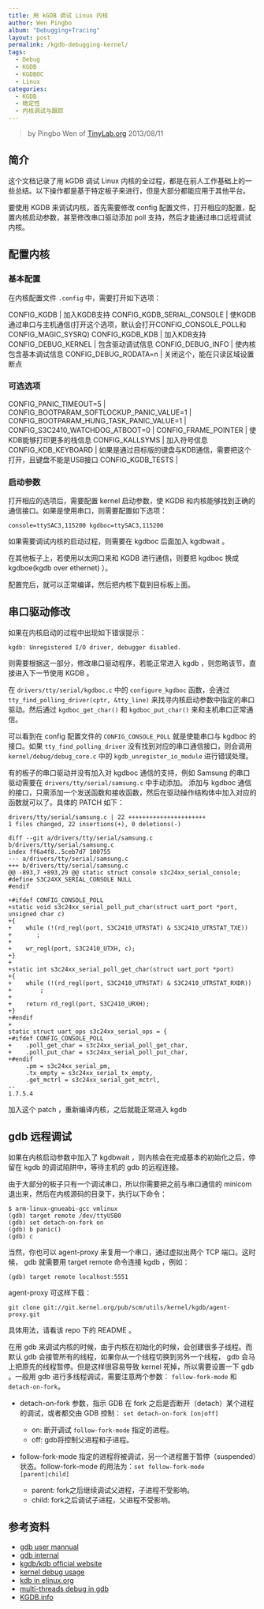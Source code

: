 ```yaml
---
title: 用 kGDB 调试 Linux 内核
author: Wen Pingbo
album: "Debugging+Tracing"
layout: post
permalink: /kgdb-debugging-kernel/
tags:
  - Debug
  - KGDB
  - KGDBOC
  - Linux
categories:
  - KGDB
  - 稳定性
  - 内核调试与跟踪
---
```


> by Pingbo Wen of [TinyLab.org][1]
> 2013/08/11

## 简介

这个文档记录了用 kGDB 调试 Linux 内核的全过程，都是在前人工作基础上的一些总结。以下操作都是基于特定板子来进行，但是大部分都能应用于其他平台。

要使用 KGDB 来调试内核，首先需要修改 config 配置文件，打开相应的配置，配置内核启动参数，甚至修改串口驱动添加 poll 支持，然后才能通过串口远程调试内核。

## 配置内核

### 基本配置

在内核配置文件 `.config` 中，需要打开如下选项：

CONFIG_KGDB | 加入KGDB支持
CONFIG_KGDB_SERIAL_CONSOLE | 使KGDB通过串口与主机通信(打开这个选项，默认会打开CONFIG_CONSOLE_POLL和CONFIG_MAGIC_SYSRQ) 
CONFIG_KGDB_KDB | 加入KDB支持
CONFIG_DEBUG_KERNEL | 包含驱动调试信息
CONFIG_DEBUG_INFO | 使内核包含基本调试信息
CONFIG_DEBUG_RODATA=n | 关闭这个，能在只读区域设置断点

### 可选选项

CONFIG_PANIC_TIMEOUT=5 |
CONFIG_BOOTPARAM_SOFTLOCKUP_PANIC_VALUE=1 |
CONFIG_BOOTPARAM_HUNG_TASK_PANIC_VALUE=1 |
CONFIG_S3C2410_WATCHDOG_ATBOOT=0 |
CONFIG_FRAME_POINTER | 使KDB能够打印更多的栈信息
CONFIG_KALLSYMS | 加入符号信息
CONFIG_KDB_KEYBOARD | 如果是通过目标版的键盘与KDB通信，需要把这个打开，且键盘不能是USB接口
CONFIG_KGDB_TESTS |


### 启动参数

打开相应的选项后，需要配置 kernel 启动参数，使 KGDB 和内核能够找到正确的通信接口。如果是使用串口，则需要配置如下选项：

    console=ttySAC3,115200 kgdboc=ttySAC3,115200


如果需要调试内核的启动过程，则需要在 kgdboc 后面加入 kgdbwait 。

在其他板子上，若使用以太网口来和 KGDB 进行通信，则要把 kgdboc 换成 kgdboe(kgdb over ethernet) ）。

配置完后，就可以正常编译，然后把内核下载到目标板上面。

## 串口驱动修改

如果在内核启动的过程中出现如下错误提示：

    kgdb: Unregistered I/O driver, debugger disabled.


则需要根据这一部分，修改串口驱动程序，若能正常进入 kgdb ，则忽略该节，直接进入下一节使用 KGDB 。

在 `drivers/tty/serial/kgdboc.c` 中的 `configure_kgdboc` 函数，会通过 `tty_find_polling_driver(cptr, &tty_line)` 来找寻内核启动参数中指定的串口驱动。然后通过 `kgdboc_get_char()` 和 `kgdboc_put_char()` 来和主机串口正常通信。

可以看到在 config 配置文件的 `CONFIG_CONSOLE_POLL` 就是使能串口与 kgdboc 的接口。如果 `tty_find_polling_driver` 没有找到对应的串口通信接口，则会调用 `kernel/debug/debug_core.c` 中的 `kgdb_unregister_io_module` 进行错误处理。

有的板子的串口驱动并没有加入对 kgdboc 通信的支持，例如 Samsung 的串口驱动需要在 `drivers/tty/serial/samsung.c` 中手动添加。   添加与 kgdboc 通信的接口，只需添加一个发送函数和接收函数，然后在驱动操作结构体中加入对应的函数就可以了。具体的 PATCH 如下：

    drivers/tty/serial/samsung.c | 22 ++++++++++++++++++++++
    1 files changed, 22 insertions(+), 0 deletions(-)

    diff --git a/drivers/tty/serial/samsung.c b/drivers/tty/serial/samsung.c
    index ff6a4f8..5ceb7d7 100755
    --- a/drivers/tty/serial/samsung.c
    +++ b/drivers/tty/serial/samsung.c
    @@ -893,7 +893,29 @@ static struct console s3c24xx_serial_console;
    #define S3C24XX_SERIAL_CONSOLE NULL
    #endif

    +#ifdef CONFIG_CONSOLE_POLL
    +static void s3c24xx_serial_poll_put_char(struct uart_port *port, unsigned char c)
    +{
    +    while (!(rd_regl(port, S3C2410_UTRSTAT) & S3C2410_UTRSTAT_TXE))
    +       ;
    +
    +    wr_regl(port, S3C2410_UTXH, c);
    +}
    +
    +static int s3c24xx_serial_poll_get_char(struct uart_port *port)
    +{
    +    while (!(rd_regl(port, S3C2410_UTRSTAT) & S3C2410_UTRSTAT_RXDR))
    +        ;
    +
    +    return rd_regl(port, S3C2410_URXH);
    +}
    +#endif
    +
    static struct uart_ops s3c24xx_serial_ops = {
    +#ifdef CONFIG_CONSOLE_POLL
    +    .poll_get_char = s3c24xx_serial_poll_get_char,
    +    .poll_put_char = s3c24xx_serial_poll_put_char,
    +#endif
         .pm = s3c24xx_serial_pm,
         .tx_empty = s3c24xx_serial_tx_empty,
         .get_mctrl = s3c24xx_serial_get_mctrl,
    --
    1.7.5.4


加入这个 patch ，重新编译内核，之后就能正常进入 kgdb 

## gdb 远程调试

如果在内核启动参数中加入了 kgdbwait ，则内核会在完成基本的初始化之后，停留在 kgdb 的调试陷阱中，等待主机的 gdb 的远程连接。

由于大部分的板子只有一个调试串口，所以你需要把之前与串口通信的 minicom 退出来，然后在内核源码的目录下，执行以下命令：

    $ arm-linux-gnueabi-gcc vmlinux
    (gdb) target remote /dev/ttyUSB0
    (gdb) set detach-on-fork on
    (gdb) b panic()
    (gdb) c


当然，你也可以 agent-proxy 来复用一个串口，通过虚拟出两个 TCP 端口。这时候， gdb 就需要用 target remote 命令连接 kgdb ，例如：

    (gdb) target remote localhost:5551


agent-proxy 可这样下载：

    git clone git://git.kernel.org/pub/scm/utils/kernel/kgdb/agent-proxy.git

具体用法，请看该 repo 下的 README 。

在用 gdb 来调试内核的时候，由于内核在初始化的时候，会创建很多子线程。而默认 gdb 会接管所有的线程，如果你从一个线程切换到另外一个线程， gdb 会马上把原先的线程暂停。但是这样很容易导致 kernel 死掉，所以需要设置一下 gdb 。一般用 gdb 进行多线程调试，需要注意两个参数： `follow-fork-mode` 和 `detach-on-fork`。

  * detach-on-fork 参数，指示 GDB 在 fork 之后是否断开（detach）某个进程的调试，或者都交由 GDB 控制： `set detach-on-fork [on|off]`

      * on: 断开调试 `follow-fork-mode` 指定的进程。
      * off: gdb将控制父进程和子进程。

  * follow-fork-mode 指定的进程将被调试，另一个进程置于暂停（suspended）状态。follow-fork-mode 的用法为：`set follow-fork-mode [parent|child]`

      * parent: fork之后继续调试父进程，子进程不受影响。 
      * child: fork之后调试子进程，父进程不受影响。

## 参考资料

  * [gdb user mannual](http://sourceware.org/gdb/current/onlinedocs/gdb/)
  * [gdb internal](http://www.sourceware.org/gdb/onlinedocs/gdbint.html)
  * [kgdb/kdb official website](https://kgdb.wiki.kernel.org/)
  * [kernel debug usage](http://www.kernel.org/doc/htmldocs/kgdb.html)
  * [kdb in elinux.org](http://elinux.org/KDB)
  * [multi-threads debug in gdb](http://www.ibm.com/developerworks/cn/linux/l-cn-gdbmp/)
  * [KGDB.info](http://www.kgdb.info/)


 [1]: http://tinylab.org
